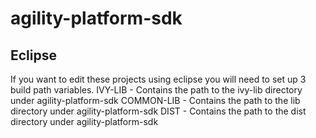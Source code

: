 # agility-platform-sdk

## Eclipse

If you want to edit these projects using eclipse you will need to set up 3 build path variables.
IVY-LIB - Contains the path to the ivy-lib directory under agility-platform-sdk
COMMON-LIB - Contains the path to the lib directory under agility-platform-sdk
DIST - Contains the path to the dist directory under agility-platform-sdk
